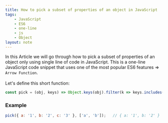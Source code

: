 ```yaml
---
title: How to pick a subset of properties of an object in JavaScript
tags:
    - JavaScript
    - ES6
    - one-line
    - js
    - Object
layout: note
---
```




In this Article we will go through how to pick a subset of properties of an object only using single line of code in JavaScript.
This is a one-line JavaScript code snippet that uses one of the most popular ES6 features => `Arrow Function`.
<br/>
<br/>
Let's define this short function:

```js {.wrap}
const pick = (obj, keys) => Object.keys(obj).filter(k => keys.includes(k)).reduce((res, k) => Object.assign(res, {[k]: obj[k]}), {});
```

### Example

```js {.wrap}
pick({ a: '1', b: '2', c: '3' }, ['a', 'b']);   // { a: '1', b: '2' }
```